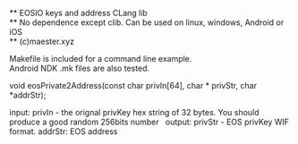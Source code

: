 
**  EOSIO keys and address CLang lib    
**  No dependence except clib. Can be used on linux, windows, Android or iOS    
**  (c)maester.xyz    

Makefile is included for a command line example.    
Android NDK .mk files are also tested.   
    
    
void eosPrivate2Address(const char privIn[64], char * privStr, char *addrStr);   

input: privIn - the orignal privKey hex string of 32 bytes. You should produce a good random 256bits number   
output: privStr - EOS privKey WIF format. addrStr: EOS address   
